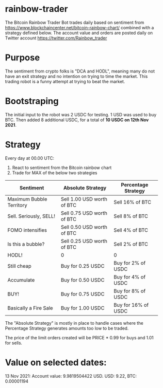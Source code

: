 # rainbow-trader
The Bitcoin Rainbow Trader Bot trades daily based on sentiment from https://www.blockchaincenter.net/bitcoin-rainbow-chart/ combined with a strategy defined below. The account value and orders are posted daily on Twitter account https://twitter.com/Rainbow_trader

# Purpose
The sentiment from crypto folks is "DCA and HODL", meaning many do not have an exit strategy and no intention on trying to time the market. This trading robot is a funny attempt at trying to beat the market.

# Bootstraping
The initial input to the robot was 2 USDC for testing. 1 USD was used to buy BTC. Then added 8 additional USDC, for a total of **10 USDC on 12th Nov 2021**.

# Strategy
Every day at 00.00 UTC: 
1) React to sentiment from the Bitcoin rainbow chart
2) Trade for MAX of the below two strategies

| Sentiment |Absolute Strategy | Percentage Strategy |
|---|---|---|
|Maximum Bubble Territory|Sell 1.00 USD worth of BTC|Sell 16% of BTC|
|Sell. Seriously, SELL!|Sell 0.75 USD worth of BTC|Sell 8% of BTC|
|FOMO intensifies|Sell 0.50 USD worth of BTC|Sell 4% of BTC|
|Is this a bubble?|Sell 0.25 USD worth of BTC|Sell 2% of BTC|
|HODL!|0|0|
|Still cheap|Buy for 0.25 USDC|Buy for 2% of USDC|
|Accumulate|Buy for 0.50 USDC|Buy for 4% of USDC|
|BUY!|Buy for 0.75 USDC|Buy for 8% of USDC|
|Basically a Fire Sale|Buy for 1.00 USDC|Buy for 16% of USDC|

The "Absolute Strategy" is mostly in place to handle cases where the Percentage Strategy generates amounts too low to be traded.

The price of the limit orders created will be PRICE * 0.99 for buys and 1.01 for sells.

# Value on selected dates:
13 Nov 2021:  Account value: 9.9819504422 USD. USD: 9.22, BTC: 0.00001194
